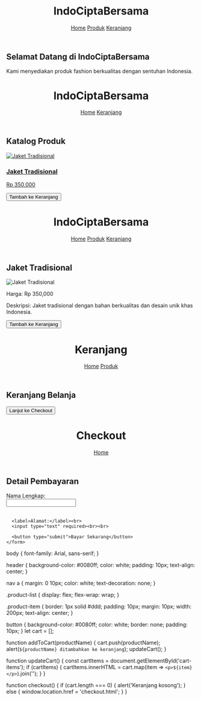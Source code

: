 <!DOCTYPE html>
<html lang="id">
<head>
  <meta charset="UTF-8">
  <meta name="viewport" content="width=device-width, initial-scale=1.0">
  <title>IndoCiptaBersama - Fashion Indonesia</title>
  <link rel="stylesheet" href="styles.css">
</head>
<body>
  <header>
    <h1>IndoCiptaBersama</h1>
    <nav>
      <a href="index.html">Home</a>
      <a href="products.html">Produk</a>
      <a href="cart.html">Keranjang</a>
    </nav>
  </header>

  <main>
    <h2>Selamat Datang di IndoCiptaBersama</h2>
    <p>Kami menyediakan produk fashion berkualitas dengan sentuhan Indonesia.</p>
  </main>
</body>
</html>
<!DOCTYPE html>
<html lang="id">
<head>
  <meta charset="UTF-8">
  <meta name="viewport" content="width=device-width, initial-scale=1.0">
  <title>Katalog Produk - IndoCiptaBersama</title>
  <link rel="stylesheet" href="styles.css">
</head>
<body>
  <header>
    <h1>IndoCiptaBersama</h1>
    <nav>
      <a href="index.html">Home</a>
      <a href="cart.html">Keranjang</a>
    </nav>
  </header>

  <main>
    <h2>Katalog Produk</h2>
    <div class="product-list">
      <div class="product-item">
        <a href="product.html">
          <img src="images/jaket1.jpg" alt="Jaket Tradisional">
          <h3>Jaket Tradisional</h3>
          <p>Rp 350,000</p>
        </a>
        <button onclick="addToCart('Jaket Tradisional')">Tambah ke Keranjang</button>
      </div>
      <!-- Tambah produk lain di sini -->
    </div>
  </main>
</body>
<script src="script.js"></script>
</html>
<!DOCTYPE html>
<html lang="id">
<head>
  <meta charset="UTF-8">
  <meta name="viewport" content="width=device-width, initial-scale=1.0">
  <title>Detail Produk - IndoCiptaBersama</title>
  <link rel="stylesheet" href="styles.css">
</head>
<body>
  <header>
    <h1>IndoCiptaBersama</h1>
    <nav>
      <a href="index.html">Home</a>
      <a href="products.html">Produk</a>
      <a href="cart.html">Keranjang</a>
    </nav>
  </header>

  <main>
    <h2>Jaket Tradisional</h2>
    <img src="images/jaket1.jpg" alt="Jaket Tradisional">
    <p>Harga: Rp 350,000</p>
    <p>Deskripsi: Jaket tradisional dengan bahan berkualitas dan desain unik khas Indonesia.</p>
    <button onclick="addToCart('Jaket Tradisional')">Tambah ke Keranjang</button>
  </main>
</body>
<script src="script.js"></script>
</html>
<!DOCTYPE html>
<html lang="id">
<head>
  <meta charset="UTF-8">
  <meta name="viewport" content="width=device-width, initial-scale=1.0">
  <title>Keranjang - IndoCiptaBersama</title>
  <link rel="stylesheet" href="styles.css">
</head>
<body>
  <header>
    <h1>Keranjang</h1>
    <nav>
      <a href="index.html">Home</a>
      <a href="products.html">Produk</a>
    </nav>
  </header>

  <main>
    <h2>Keranjang Belanja</h2>
    <div id="cart-items"></div>
    <button onclick="checkout()">Lanjut ke Checkout</button>
  </main>
</body>
<script src="script.js"></script>
</html>
<!DOCTYPE html>
<html lang="id">
<head>
  <meta charset="UTF-8">
  <meta name="viewport" content="width=device-width, initial-scale=1.0">
  <title>Checkout - IndoCiptaBersama</title>
  <link rel="stylesheet" href="styles.css">
</head>
<body>
  <header>
    <h1>Checkout</h1>
    <nav>
      <a href="index.html">Home</a>
    </nav>
  </header>

  <main>
    <h2>Detail Pembayaran</h2>
    <form id="checkout-form">
      <label>Nama Lengkap:</label><br>
      <input type="text" required><br><br>

      <label>Alamat:</label><br>
      <input type="text" required><br><br>

      <button type="submit">Bayar Sekarang</button>
    </form>
  </main>
</body>
<script src="script.js"></script>
</html>
body {
  font-family: Arial, sans-serif;
}

header {
  background-color: #0080ff;
  color: white;
  padding: 10px;
  text-align: center;
}

nav a {
  margin: 0 10px;
  color: white;
  text-decoration: none;
}

.product-list {
  display: flex;
  flex-wrap: wrap;
}

.product-item {
  border: 1px solid #ddd;
  padding: 10px;
  margin: 10px;
  width: 200px;
  text-align: center;
}

button {
  background-color: #0080ff;
  color: white;
  border: none;
  padding: 10px;
}
let cart = [];

function addToCart(productName) {
  cart.push(productName);
  alert(`${productName} ditambahkan ke keranjang`);
  updateCart();
}

function updateCart() {
  const cartItems = document.getElementById('cart-items');
  if (cartItems) {
    cartItems.innerHTML = cart.map(item => `<p>${item}</p>`).join('');
  }
}

function checkout() {
  if (cart.length === 0) {
    alert('Keranjang kosong');
  } else {
    window.location.href = 'checkout.html';
  }
}
